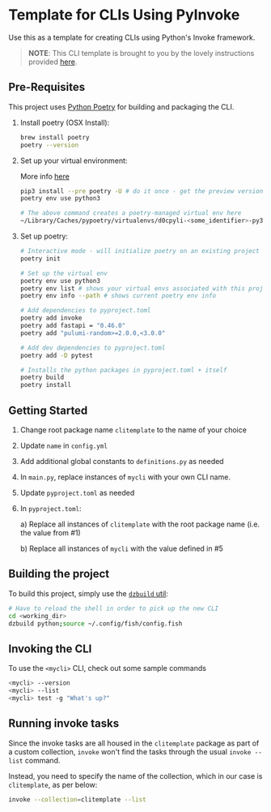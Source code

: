 # Template for CLIs Using PyInvoke

Use this as a template for creating CLIs using Python's Invoke framework.

>**NOTE**: This CLI template is brought to you by the lovely instructions provided [here](http://docs.pyinvoke.org/en/1.3/concepts/library.html).

## Pre-Requisites

This project uses [Python Poetry](https://python-poetry.org/docs/) for building and packaging the CLI.

1. Install poetry (OSX Install):

    ```bash
    brew install poetry
    poetry --version
    ```

2. Set up your virtual environment:

    More info [here](https://www.infoworld.com/article/3527850/how-to-manage-python-projects-with-poetry.html)

    ```bash
    pip3 install --pre poetry -U # do it once - get the preview version of poetry (https://github.com/python-poetry/poetry/issues/2711#issuecomment-663979034)
    poetry env use python3

    # The above command creates a poetry-managed virtual env here
    ~/Library/Caches/pypoetry/virtualenvs/d0cpyli-<some_identifier>-py3.8/bin
    ```

3. Set up poetry:

    ```bash
    # Interactive mode - will initialize poetry on an existing project
    poetry init

    # Set up the virtual env
    poetry env use python3
    poetry env list # shows your virtual envs associated with this project
    poetry env info --path # shows current poetry env info

    # Add dependencies to pyproject.toml
    poetry add invoke
    poetry add fastapi = "0.46.0"
    poetry add "pulumi-random>=2.0.0,<3.0.0"

    # Add dev dependencies to pyproject.toml
    poetry add -D pytest

    # Installs the python packages in pyproject.toml + itself
    poetry build
    poetry install
    ```


## Getting Started

1. Change root package name `clitemplate` to the name of your choice

2. Update `name` in `config.yml`

3. Add additional global constants to `definitions.py` as needed

4. In `main.py`, replace instances of `mycli` with your own CLI name.

5. Update `pyproject.toml` as needed

6. In `pyproject.toml`:

    a) Replace all instances of `clitemplate` with the root package name (i.e. the value from #1)
    
    b) Replace all instances of `mycli` with the value defined in #5

## Building the project

To build this project, simply use the [`dzbuild` util](https://github.com/d0-labs/d0-build-utils):

```bash
# Have to reload the shell in order to pick up the new CLI
cd <working_dir>
dzbuild python;source ~/.config/fish/config.fish
```


## Invoking the CLI

To use the `<mycli>` CLI, check out some sample commands

```bash
<mycli> --version
<mycli> --list
<mycli> test -g "What's up?"
```

## Running invoke tasks

Since the invoke tasks are all housed in the `clitemplate` package as part of a custom collection, `invoke` won't find the tasks through the usual `invoke --list` command.

Instead, you need to specify the name of the collection, which in our case is `clitemplate`, as per below:

```bash
invoke --collection=clitemplate --list
```

